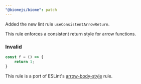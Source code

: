 ```yaml
---
"@biomejs/biome": patch
---
```


Added the new lint rule `useConsistentArrowReturn`.

This rule enforces a consistent return style for arrow functions.

### Invalid

```js
const f = () => {
    return 1;
}
```

This rule is a port of ESLint's [arrow-body-style](https://eslint.org/docs/latest/rules/arrow-body-style) rule.
